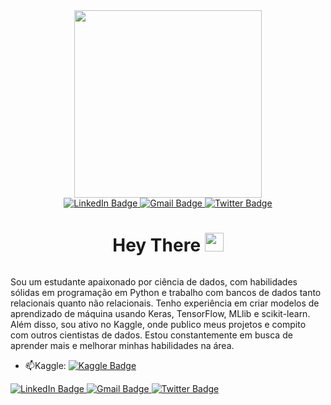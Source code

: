 
<div id="header" align="center">
  <img src="https://media.giphy.com/media/8hTm1yGaqsEn4CM8I3/giphy.gif" width="300"/>
  <div id="badges">
  <a href="https://www.linkedin.com/in/diego-silva-de-fran%C3%A7a-34a18b250/">
    <img src="https://img.shields.io/badge/LinkedIn-blue?style=for-the-badge&logo=linkedin&logoColor=white" alt="LinkedIn Badge"/>
  </a>
  <a href="diegofranca@fisica.ufc.br">
    <img src="https://img.shields.io/badge/Gmail-red?style=for-the-badge&logo=gmail&logoColor=white" alt="Gmail Badge"/>
  </a>
  <a href="https://twitter.com/Anaborable">
    <img src="https://img.shields.io/badge/Twitter-blue?style=for-the-badge&logo=twitter&logoColor=white" alt="Twitter Badge"/>
  </a>
  </div>
<h1>
  Hey There
  <img src="https://media.giphy.com/media/hvRJCLFzcasrR4ia7z/giphy.gif" width="30px"/>
</h1>
  <img src="https://komarev.com/ghpvc/?username=DIRAC31415&style=flat-square&color=blue" alt=""/>
 </div>
 


Sou um estudante apaixonado por ciência de dados, com habilidades sólidas em programação em Python e trabalho com bancos de dados tanto relacionais quanto não relacionais. Tenho experiência em criar modelos de aprendizado de máquina usando Keras, TensorFlow, MLlib e scikit-learn. Além disso, sou ativo no Kaggle, onde publico meus projetos e compito com outros cientistas de dados. Estou constantemente em busca de aprender mais e melhorar minhas habilidades na área.

- :mailbox:Kaggle: [![Kaggle Badge](https://img.shields.io/badge/-kakbar-blue?style=flat&logo=Kaggle&logoColor=white)](https://www.kaggle.com/diegosilvadefrana)
 <a href="https://tensorflow.org/" >
    <img src="https://img.shields.io/badge/TensorFlow - orange ?style=for-the-badge&logo=TensorFLow&logoColor=white" alt="LinkedIn Badge"/>
  </a>
  <a href="https://scikit-learn.org/stable/">
    <img src="https://img.shields.io/badge/scikit-learn-blue?style=for-the-badge&logo=scikit-learn&logoColor=white" alt="Gmail Badge"/>
  </a>
  <a href="https://twitter.com/Anaborable">
    <img src="https://img.shields.io/badge/Twitter-blue?style=for-the-badge&logo=twitter&logoColor=white" alt="Twitter Badge"/>
  </a>
